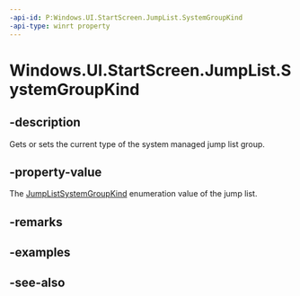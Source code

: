 ```yaml
---
-api-id: P:Windows.UI.StartScreen.JumpList.SystemGroupKind
-api-type: winrt property
---
```


<!-- Property syntax
public Windows.UI.StartScreen.JumpListSystemGroupKind SystemGroupKind { get;  set; }
-->

# Windows.UI.StartScreen.JumpList.SystemGroupKind

## -description
Gets or sets the current type of the system managed jump list group.

## -property-value
The [JumpListSystemGroupKind](jumplistsystemgroupkind.md) enumeration value of the jump list.

## -remarks

## -examples

## -see-also
